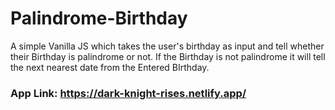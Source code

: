 # Palindrome-Birthday
A simple Vanilla JS which takes the user's birthday as input and tell whether their Birthday is palindrome or not. If the Birthday is not palindrome it will tell the next nearest date from the Entered BIrthday.


### App Link: https://dark-knight-rises.netlify.app/
